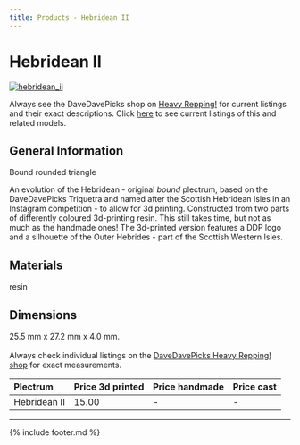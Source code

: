 ```yaml
---
title: Products - Hebridean II
---
```

# Hebridean II

[![hebridean_ii](../../assets/images/hebridean_ii.jpg "Hebridean_ii")](/picks/hebridean_ii)

Always see the DaveDavePicks shop on [Heavy Repping!](https://www.heavyrepping.com/shop/store/davedavepicks/) for current listings and their exact descriptions. Click [here](https://heavyrepping.com/davedavepicks/?s=Hebridean&post_type=product) to see current listings of this and related models.

## General Information
Bound rounded triangle

An evolution of the Hebridean - original *bound* plectrum, based on the DaveDavePicks Triquetra and named after the Scottish Hebridean Isles in an Instagram competition - to allow for 3d printing. Constructed from two parts of differently coloured 3d-printing resin. This still takes time, but not as much as the handmade ones! The 3d-printed version features a DDP logo and a silhouette of the Outer Hebrides - part of the Scottish Western Isles.

## Materials
resin

## Dimensions
25.5 mm x 27.2 mm x 4.0 mm.<br/><br/>Always check individual listings on the [DaveDavePicks Heavy Repping! shop](https://heavyrepping.com/davedavepicks/shop/) for exact measurements.

| **Plectrum**                                        | **Price 3d printed**   | **Price handmade**   | **Price cast**   |
|:----------------------------------------------------|:-----------------------|:---------------------|:-----------------|
| Hebridean II                                          | 15.00               | -             | -         |

---

{% include footer.md %}